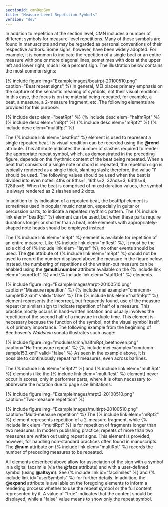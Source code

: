 ```yaml
---
sectionid: cmnRepSym
title: "Measure-Level Repetition Symbols"
version: "dev"
---
```


In addition to repetition at the section level, CMN includes a number of different
symbols for measure-level repetitions. Many of these symbols are found in manuscripts
and
may be regarded as personal conventions of their respective authors. Some signs, however,
have been widely adopted. For example, it is common to indicate the repetition of
a single
beat or an entire measure with one or more diagonal lines, sometimes with dots at
the
upper left and lower right, much like a percent sign. The illustration below contains
the
most common signs:


{% include figure img="ExampleImages/beatrpt-20100510.png" caption="Beat repeat signs" %}
In general, MEI places primary emphasis on the capture of the semantic meaning of
symbols, not their visual rendition. In this case, the focus is on the material being
repeated, for example, a beat, a measure, a 2-measure fragment, etc. The following
elements are provided for this purpose:



{% include desc elem="beatRpt" %}
{% include desc elem="halfmRpt" %}
{% include desc elem="mRpt" %}
{% include desc elem="mRpt2" %}
{% include desc elem="multiRpt" %}




The {% include link elem="beatRpt" %} element is used to represent a single repeated beat.
Its visual rendition can be recorded using the **@rend** attribute. This attribute
indicates the number of slashes required to render the appropriate repeat symbol,
which,
as demonstrated in the preceding figure, depends on the rhythmic content of the beat
being
repeated. When a beat that consists of a single note or chord is repeated, the repetition
sign is typically rendered as a single thick, slanting slash; therefore, the value
'1'
should be used. The following values should be used when the beat is divided into
even
notes: 4ths or 8ths=1, 16ths=2, 32nds=3, 64ths=4, 128ths=5. When the beat is comprised
of
mixed duration values, the symbol is always rendered as 2 slashes and 2 dots.

In addition to its indication of a repeated beat, the beatRpt element is sometimes
used
in popular music notation, especially in guitar or percussion parts, to indicate a
repeated rhythmic pattern. The {% include link elem="beatRpt" %} element can be used, but when
these parts require durations longer or shorter than a beat, note elements with
appropriately-shaped note heads should be employed instead.

The {% include link elem="mRpt" %} element is available for repetition of an entire measure.
Like {% include link elem="mRest" %}, it must be the sole child of {% include link elem="layer" %}, no other events should be used. The **@n** attribute of {% include link elem="mRpt" %} should not be used to record the number displayed above the
measure in the figure below. Instead, the numbering of repetitions of the written-out
measure can be enabled using the **@multi.number** attribute available on the {% include link elem="scoreDef" %} and {% include link elem="staffDef" %} elements.


{% include figure img="ExampleImages/mrpt-20100510.png" caption="Measure repetition" %}
{% include mei example="cmn/cmn-sample152.xml" valid="false" %}
The {% include link elem="halfmRpt" %} element represents the incorrect, but frequently
found, use of the measure repeat (or similar) sign to indicate repetition of half
of a
measure. This practice mostly occurs in hand-written notation and usually involves
the
repetition of the second half of a measure in duple time. This element is necessary
because the function of the symbol, not the visual symbol itself, is of primary
importance. The following example from the beginning of Beethoven's
*Waldstein* sonata illustrates such usage:


{% include figure img="modules/cmn/halfmRpt_beethoven.png" caption="Half-measure repeat" %}
{% include mei example="cmn/cmn-sample153.xml" valid="false" %}
As seen in the example above, it is possible to continuously repeat half measures,
even
across barlines.

The {% include link elem="mRpt2" %} and {% include link elem="multiRpt" %} elements (like the {% include link elem="multiRest" %} element) never occur in scores, only in performer parts,
where it is often necessary to abbreviate the notation due to page size limitations.


{% include figure img="ExampleImages/mrpt2-20100510.png" caption="Two-measure repetition" %}

{% include figure img="ExampleImages/multirpt-20100510.png" caption="Multi-measure repetition" %}
The {% include link elem="mRpt2" %} element represents repetition of a 2-measure fragment,
while {% include link elem="multiRpt" %} is for repetition of fragments longer than two
measures. In modern publishing practice, repeats of more than two measures are written
out
using repeat signs. This element is provided, however, for handling non-standard practices
often found in manuscripts. The **@num** attribute on {% include link elem="multiRpt" %}
records the number of preceding measures to be repeated.

All elements described above allow for association of the sign with a symbol in a
digital
facsimile (via the **@facs** attribute) and with a user-defined symbol (using
**@altsym**). See {% include link id="facsimiles" %} and {% include link id="userSymbols" %} for
further details. In addition, the **@expand** attribute is available on the
foregoing elements to inform a rendering process whether to use the repeat symbol
or the
full content represented by it. A value of "true" indicates that the content should
be
displayed, while a "false" value means to show only the repeat symbol.

